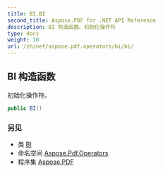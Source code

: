 ```yaml
---
title: BI.BI
second_title: Aspose.PDF for .NET API Reference
description: BI 构造函数。初始化操作符
type: docs
weight: 10
url: /zh/net/aspose.pdf.operators/bi/bi/
---
```

## BI 构造函数

初始化操作符。

```csharp
public BI()
```

### 另见

* 类 [BI](../)
* 命名空间 [Aspose.Pdf.Operators](../../../aspose.pdf.operators/)
* 程序集 [Aspose.PDF](../../../)